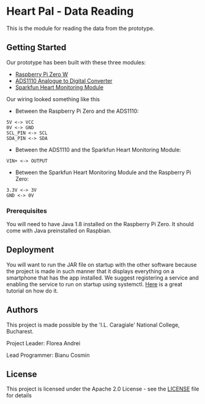 # Heart Pal - Data Reading

This is the module for reading the data from the prototype.

## Getting Started

Our prototype has been built with these three modules:

* [Raspberry Pi Zero W](https://www.raspberrypi.org/products/raspberry-pi-zero-w/)
* [ADS1110 Analogue to Digital Converter](https://picclick.co.uk/1pcs-16-bits-Analog-to-Digital-Converter-Module-202034119772.html)
* [Sparkfun Heart Monitoring Module](https://www.sparkfun.com/products/12650)

Our wiring looked something like this

- Between the Raspberry Pi Zero and the ADS1110:
```
5V <-> VCC
0V <-> GND
SCL_PIN <-> SCL
SDA_PIN <-> SDA
```
- Between the ADS1110 and the Sparkfun Heart Monitoring Module:
```
VIN+ <-> OUTPUT
```
- Between the Sparkfun Heart Monitoring Module and the Raspberry Pi Zero:
```
3.3V <-> 3V
GND <-> 0V
```

### Prerequisites

You will need to have Java 1.8 installed on the Raspberry Pi Zero.
It should come with Java preinstalled on Raspbian.

## Deployment

You will want to run the JAR file on startup with the other software because the project is made in such manner that it displays everything on a smartphone that has the app installed. We suggest registering a service and enabling the service to run on startup using systemctl. [Here](https://medium.com/@benmorel/creating-a-linux-service-with-systemd-611b5c8b91d6) is a great tutorial on how do it.

## Authors

This project is made possible by the 'I.L. Caragiale' National College, Bucharest.

Project Leader: Florea Andrei

Lead Programmer: Bianu Cosmin

## License

This project is licensed under the Apache 2.0 License - see the [LICENSE](LICENSE) file for details
